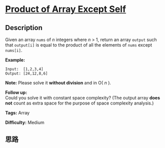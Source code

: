 # [Product of Array Except Self][title]

## Description

Given an array `nums` of _n_ integers where _n_ > 1,  return an array `output`
such that `output[i]` is equal to the product of all the elements of `nums`
except `nums[i]`.

**Example:**
            Input:  [1,2,3,4]    Output: [24,12,8,6]    

**Note:** Please solve it **without division** and in O( _n_ ).

**Follow up:**  
Could you solve it with constant space complexity? (The output array **does
not** count as extra space for the purpose of space complexity analysis.)


**Tags:** Array

**Difficulty:** Medium

## 思路

[title]: https://leetcode.com/problems/product-of-array-except-self
